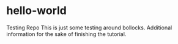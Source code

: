 # hello-world
Testing Repo
This is just some testing around bollocks.
Additional information for the sake of finishing the tutorial.
